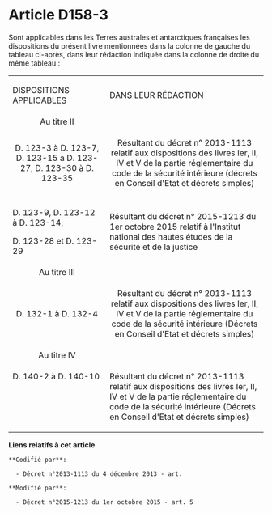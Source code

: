 # Article D158-3

Sont applicables dans les Terres australes et antarctiques françaises les dispositions du présent livre mentionnées dans la
colonne de gauche du tableau ci-après, dans leur rédaction indiquée dans la colonne de droite du même tableau :

<table>
  <tbody>
    <tr>
      <td>

DISPOSITIONS APPLICABLES

</td>
      <td>

DANS LEUR RÉDACTION

</td>
    </tr>
    <tr>
      <td align="center">Au titre II

</td>
      <td align="center">

</td>
    </tr>
    <tr>
      <td align="center">D. 123-3 à D. 123-7, D. 123-15 à D. 123-27, D. 123-30 à D. 123-35 </td>
      <td align="center">

Résultant du décret n° 2013-1113 relatif aux dispositions des livres Ier, II, IV et V de la partie réglementaire du code de
la sécurité intérieure (décrets en Conseil d'Etat et décrets simples)

</td>
    </tr>
    <tr>
      <td>

D. 123-9, D. 123-12 à D. 123-14,

D. 123-28 et D. 123-29

</td>
      <td>

Résultant du décret n° 2015-1213 du 1er octobre 2015 relatif à l'Institut national des hautes études de la sécurité et de la
justice

</td>
    </tr>
    <tr>
      <td align="center">Au titre III

</td>
      <td align="center">

</td>
    </tr>
    <tr>
      <td align="center">D. 132-1 à D. 132-4

</td>
      <td align="center">

Résultant du décret n° 2013-1113 relatif aux dispositions des livres Ier, II, IV et V de la partie réglementaire du code de
la sécurité intérieure (Décrets en Conseil d'Etat et décrets simples)

</td>
    </tr>
    <tr>
      <td align="center">Au titre IV

</td>
      <td align="center">

</td>
    </tr>
    <tr>
      <td align="left" valign="top">

D. 140-2 à D. 140-10

</td>
      <td align="left" valign="top">

Résultant du décret n° 2013-1113 relatif aux dispositions des livres Ier, II, IV et V de la partie réglementaire du code de
la sécurité intérieure (Décrets en Conseil d'Etat et décrets simples)

</td>
    </tr>
  </tbody>
</table>

**Liens relatifs à cet article**

	**Codifié par**:

	  - Décret n°2013-1113 du 4 décembre 2013 - art.

	**Modifié par**:

	  - Décret n°2015-1213 du 1er octobre 2015 - art. 5
